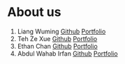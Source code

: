 # About us

1. Liang Wuming [Github](https://github.com/fivenames) [Portfolio](team/fivenames.md)
2. Teh Ze Xue [Github](https://github.com/zexueteh) [Portfolio](team/zexueteh.md)
3. Ethan Chan [Github](https://github.com/ecxm02)  [Portfolio](team/ecxm02.md)
4. Abdul Wahab Irfan [Github](https://github.com/irfandeen) [Portfolio](team/irfandeen.md)